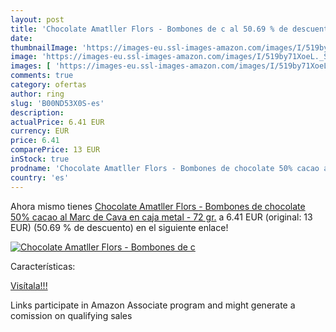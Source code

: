 ```yaml
---
layout: post
title: 'Chocolate Amatller Flors - Bombones de c al 50.69 % de descuento'
date: 
thumbnailImage: 'https://images-eu.ssl-images-amazon.com/images/I/519by71XoeL._SL200_.jpg'
image: 'https://images-eu.ssl-images-amazon.com/images/I/519by71XoeL._SL200_.jpg'
images: [ 'https://images-eu.ssl-images-amazon.com/images/I/519by71XoeL._SL200_.jpg' ]
comments: true
category: ofertas
author: ring
slug: 'B00ND53X0S-es'
description:
actualPrice: 6.41 EUR
currency: EUR
price: 6.41
comparePrice: 13 EUR
inStock: true
prodname: 'Chocolate Amatller Flors - Bombones de chocolate 50% cacao al Marc de Cava en caja metal - 72 gr.'
country: 'es'
---
```


Ahora mismo tienes [Chocolate Amatller Flors - Bombones de chocolate 50% cacao al Marc de Cava en caja metal - 72 gr.](https://www.amazon.es/dp/B00ND53X0S/?tag=tolees-21) a 6.41 EUR (original: 13 EUR) (50.69 %  de descuento) en el siguiente enlace!

[![Chocolate Amatller Flors - Bombones de c](https://images-eu.ssl-images-amazon.com/images/I/519by71XoeL._SL200_.jpg)](https://www.amazon.es/dp/B00ND53X0S/?tag=tolees-21)

Características:


[Visítala!!!](https://www.amazon.es/dp/B00ND53X0S/?tag=tolees-21)

Links participate in Amazon Associate program and might generate a comission on qualifying sales
